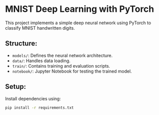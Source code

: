 # MNIST Deep Learning with PyTorch

This project implements a simple deep neural network using PyTorch to classify MNIST handwritten digits.

## Structure:
- `models/`: Defines the neural network architecture.
- `data/`: Handles data loading.
- `train/`: Contains training and evaluation scripts.
- `notebook/`: Jupyter Notebook for testing the trained model.

## Setup:
Install dependencies using:

```bash
pip install -r requirements.txt


